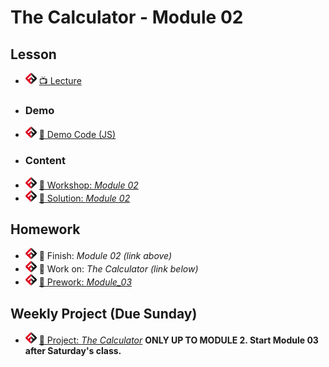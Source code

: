 # The Calculator - Module 02

## Lesson
- ![FSA](/logo.png) [📺 Lecture](https://www.youtube.com/watch?v=H2vE7dSduYg&list=PL9NTD5QQdssXTarkBujHENSDgUVBIoFX8&index=16)
- ### Demo
- ![FSA](/logo.png) [👾 Demo Code (JS)](app.js)
- ### Content
- ![FSA](/logo.png) [🔬 Workshop: *Module 02*](https://learn.fullstackacademy.com/workshop/5e45668c295c680004732b36/landing)
- ![FSA](/logo.png) [👾 Solution: *Module 02*](https://learn.fullstackacademy.com/workshop/5e45668c295c680004732b36/content/5e45668d295c680004732b49/text)

## Homework
- ![FSA](/logo.png) 🔬 Finish: *Module 02 (link above)*
- ![FSA](/logo.png) 🔬 Work on: *The Calculator (link below)*
- ![FSA](/logo.png) [📖 Prework: *Module_03*](https://learn.fullstackacademy.com/workshop/5e45669b295c680004732b55/content/5e45669c295c680004732b5c/text)

## Weekly Project (Due Sunday)
- ![FSA](/logo.png) [🔬 Project: *The Calculator*](https://learn.fullstackacademy.com/workshop/5e43292f3b9652000405936b/content/5e43292f3b9652000405937b/text) __ONLY UP TO MODULE 2. Start Module 03 after Saturday's class.__

